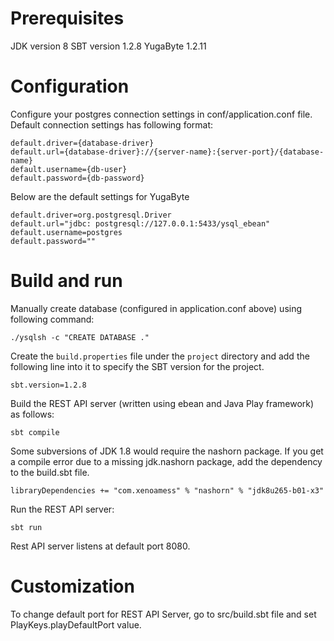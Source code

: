 # Prerequisites
  
JDK version 8
SBT version 1.2.8
YugaByte 1.2.11

# Configuration

Configure your postgres connection settings in conf/application.conf file. Default connection settings has following format:

```
default.driver={database-driver}
default.url={database-driver}://{server-name}:{server-port}/{database-name}
default.username={db-user}
default.password={db-password}
```
Below are the default settings for YugaByte
```
default.driver=org.postgresql.Driver
default.url="jdbc: postgresql://127.0.0.1:5433/ysql_ebean"
default.username=postgres
default.password=""
```
# Build and run
Manually create database (configured in application.conf above) using following command:
```
./ysqlsh -c "CREATE DATABASE ."
```
Create the `build.properties` file under the `project` directory and add the following line into it to specify the SBT version for the project.
```
sbt.version=1.2.8
```
Build the REST API server (written using ebean and Java Play framework) as follows:
```
sbt compile
```
Some subversions of JDK 1.8 would require the nashorn package. If you get a compile error due to a missing jdk.nashorn package, add the dependency to the build.sbt file.
```
libraryDependencies += "com.xenoamess" % "nashorn" % "jdk8u265-b01-x3"
```
Run the REST API server:
```
sbt run
```
Rest API server listens at default port 8080.

# Customization

To change default port for REST API Server, go to src/build.sbt file and set PlayKeys.playDefaultPort value.
